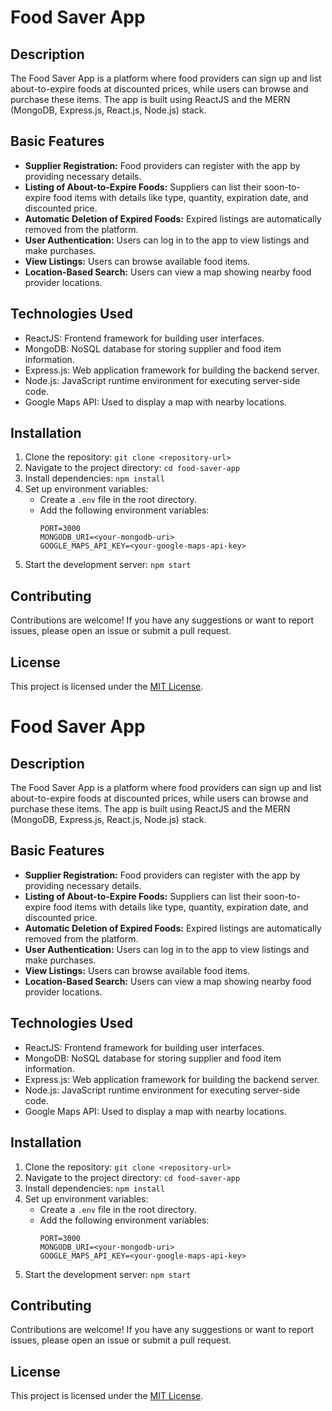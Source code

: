 # Food Saver App

## Description
The Food Saver App is a platform where food providers can sign up and list about-to-expire foods at discounted prices, while users can browse and purchase these items. The app is built using ReactJS and the MERN (MongoDB, Express.js, React.js, Node.js) stack.

## Basic Features
- **Supplier Registration:** Food providers can register with the app by providing necessary details.
- **Listing of About-to-Expire Foods:** Suppliers can list their soon-to-expire food items with details like type, quantity, expiration date, and discounted price.
- **Automatic Deletion of Expired Foods:** Expired listings are automatically removed from the platform.
- **User Authentication:** Users can log in to the app to view listings and make purchases.
- **View Listings:** Users can browse available food items.
- **Location-Based Search:** Users can view a map showing nearby food provider locations.

## Technologies Used
- ReactJS: Frontend framework for building user interfaces.
- MongoDB: NoSQL database for storing supplier and food item information.
- Express.js: Web application framework for building the backend server.
- Node.js: JavaScript runtime environment for executing server-side code.
- Google Maps API: Used to display a map with nearby locations.

## Installation
1. Clone the repository: `git clone <repository-url>`
2. Navigate to the project directory: `cd food-saver-app`
3. Install dependencies: `npm install`
4. Set up environment variables:
   - Create a `.env` file in the root directory.
   - Add the following environment variables:
     ```
     PORT=3000
     MONGODB_URI=<your-mongodb-uri>
     GOOGLE_MAPS_API_KEY=<your-google-maps-api-key>
     ```
5. Start the development server: `npm start`

## Contributing
Contributions are welcome! If you have any suggestions or want to report issues, please open an issue or submit a pull request.

## License
This project is licensed under the [MIT License](LICENSE).
# Food Saver App

## Description
The Food Saver App is a platform where food providers can sign up and list about-to-expire foods at discounted prices, while users can browse and purchase these items. The app is built using ReactJS and the MERN (MongoDB, Express.js, React.js, Node.js) stack.

## Basic Features
- **Supplier Registration:** Food providers can register with the app by providing necessary details.
- **Listing of About-to-Expire Foods:** Suppliers can list their soon-to-expire food items with details like type, quantity, expiration date, and discounted price.
- **Automatic Deletion of Expired Foods:** Expired listings are automatically removed from the platform.
- **User Authentication:** Users can log in to the app to view listings and make purchases.
- **View Listings:** Users can browse available food items.
- **Location-Based Search:** Users can view a map showing nearby food provider locations.

## Technologies Used
- ReactJS: Frontend framework for building user interfaces.
- MongoDB: NoSQL database for storing supplier and food item information.
- Express.js: Web application framework for building the backend server.
- Node.js: JavaScript runtime environment for executing server-side code.
- Google Maps API: Used to display a map with nearby locations.

## Installation
1. Clone the repository: `git clone <repository-url>`
2. Navigate to the project directory: `cd food-saver-app`
3. Install dependencies: `npm install`
4. Set up environment variables:
   - Create a `.env` file in the root directory.
   - Add the following environment variables:
     ```
     PORT=3000
     MONGODB_URI=<your-mongodb-uri>
     GOOGLE_MAPS_API_KEY=<your-google-maps-api-key>
     ```
5. Start the development server: `npm start`

## Contributing
Contributions are welcome! If you have any suggestions or want to report issues, please open an issue or submit a pull request.

## License
This project is licensed under the [MIT License](LICENSE).
